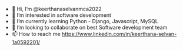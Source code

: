 - 👋 Hi, I’m @keerthanaselvanmca2022
- 👀 I’m interested in software development
- 🌱 I’m currently learning Python - Django, Javascript, MySQL
- 💞️ I’m looking to collaborate on best Software development team
- 📫 How to reach me https://www.linkedin.com/in/keerthana-selvan-1a0592201/

<!---
keerthanaselvanmca2022/keerthanaselvanmca2022 is a ✨ special ✨ repository because its `README.md` (this file) appears on your GitHub profile.
You can click the Preview link to take a look at your changes.
--->
